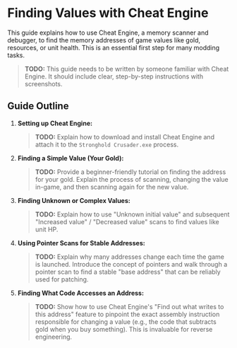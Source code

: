 # Finding Values with Cheat Engine

This guide explains how to use Cheat Engine, a memory scanner and debugger, to find the memory addresses of game values like gold, resources, or unit health. This is an essential first step for many modding tasks.

> **TODO:** This guide needs to be written by someone familiar with Cheat Engine. It should include clear, step-by-step instructions with screenshots.

## Guide Outline

1.  **Setting up Cheat Engine:**
    > **TODO:** Explain how to download and install Cheat Engine and attach it to the `Stronghold Crusader.exe` process.
2.  **Finding a Simple Value (Your Gold):**
    > **TODO:** Provide a beginner-friendly tutorial on finding the address for your gold. Explain the process of scanning, changing the value in-game, and then scanning again for the new value.
3.  **Finding Unknown or Complex Values:**
    > **TODO:** Explain how to use "Unknown initial value" and subsequent "Increased value" / "Decreased value" scans to find values like unit HP.
4.  **Using Pointer Scans for Stable Addresses:**
    > **TODO:** Explain why many addresses change each time the game is launched. Introduce the concept of pointers and walk through a pointer scan to find a stable "base address" that can be reliably used for patching.
5.  **Finding What Code Accesses an Address:**
    > **TODO:** Show how to use Cheat Engine's "Find out what writes to this address" feature to pinpoint the exact assembly instruction responsible for changing a value (e.g., the code that subtracts gold when you buy something). This is invaluable for reverse engineering.